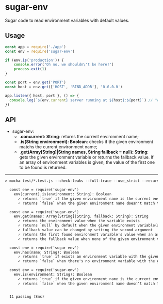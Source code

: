 # sugar-env

Sugar code to read environment variables with default values.


## Usage

```js
const app = require('./app')
const env = require('sugar-env')

if (env.is('production')) {
    console.error('Oh no, we shouldn\'t be here!')
    process.exit(1)
}

const port = env.get('PORT')
const host = env.get(['HOST', 'BIND_ADDR'], '0.0.0.0')

app.listen({ host, port }, () => {
  console.log(`${env.current} server running at ${host}:${port}`) // "development server running at 0.0.0.0:3000"
})
```

## API

- sugar-env:
    - **.concurrent: String**: returns the current environment name;
    - **.is(String environment): Boolean**: checks if the given environment matchs the current environment name;
    - **.get(Array[String]|String names, String fallback = null): String**: gets the given environment variable or returns the fallback value. If an array of environment variables is given, the value of the first one to be found is returned.

---

```txt
> mocha test/*.test.js --check-leaks --full-trace --use_strict --recursive

  const env = require('sugar-env')
    env(current).is(environment: String): Boolean
      ✓ returns `true` if the given environment name is the current environment
      ✓ returns `false` when the given environment name doesn't match the current environment

  const env = require('sugar-env')
    env.get(names: Array[String]|String, fallback: String): String
      ✓ returns the environment value when the variable exists
      ✓ returns `null` by default when the given environment variable(s) doesn't exists
      ✓ fallback value can be changed by setting the second argument
      ✓ returns the first found environment variable's value when an array of names is given
      ✓ returns the fallback value when none of the given environment variable names were found

  const env = require('sugar-env')
    env.has(name: String): Boolean
      ✓ returns `true` if exists an environment variable with the given name
      ✓ returns `false` when there's no environment variable with the given name

  const env = require('sugar-env')
    env.is(environment: String): Boolean
      ✓ returns `true` if the given environment name is the current environment
      ✓ returns `false` when the given environment name doesn't match the current environment


  11 passing (8ms)
```
